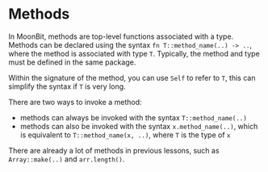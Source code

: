 # Methods

In MoonBit, methods are top-level functions associated with a type.
Methods can be declared using the syntax `fn T::method_name(..) -> ..`,
where the method is associated with type `T`. Typically, the method and type 
must be defined in the same package.

Within the signature of the method, you can use `Self` to refer to `T`,
this can simplify the syntax if `T` is very long. 


There are two ways to invoke a method:

- methods can always be invoked with the syntax `T::method_name(..)`
- methods can also be invoked with the syntax `x.method_name(..)`,
  which is equivalent to `T::method_name(x, ..)`, where `T` is the type of `x`

There are already a lot of methods in previous lessons, such as `Array::make(..)` and `arr.length()`.


